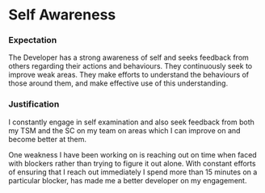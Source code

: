 # Self Awareness

### Expectation
The Developer has a strong awareness of self and seeks feedback from others regarding their actions and behaviours. They continuously seek to improve weak areas. They make efforts to understand the behaviours of those around them, and make effective use of this understanding.

### Justification
I constantly engage in self examination and also seek feedback from both my TSM and the SC on my team on areas which I can improve on and become better at them.

One weakness I have been working on is reaching out on time when faced with blockers rather than trying to figure it out alone. With constant efforts of ensuring that I reach out immediately I spend more than 15 minutes on a particular blocker, has made me a better developer on my engagement.